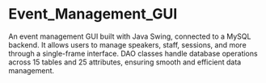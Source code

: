 # Event_Management_GUI
An event management GUI built with Java Swing, connected to a MySQL backend. It allows users to manage speakers, staff, sessions, and more through a single-frame interface. DAO classes handle database operations across 15 tables and 25 attributes, ensuring smooth and efficient data management.
